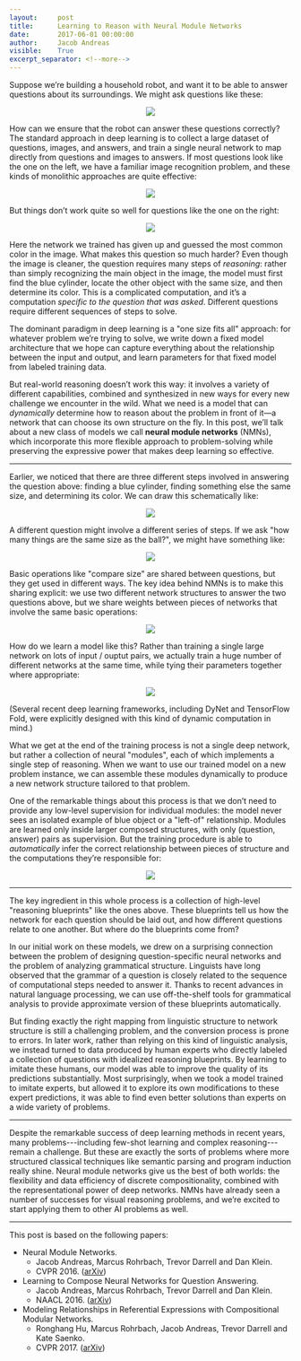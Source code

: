 ```yaml
---
layout:     post
title:      Learning to Reason with Neural Module Networks
date:       2017-06-01 00:00:00
author:     Jacob Andreas
visible:    True
excerpt_separator: <!--more-->
---
```


<p>Suppose we’re building a household robot, and want it to be able to answer
questions about its surroundings. We might ask questions like these:</p>

<p style="text-align:center;"> 
<img src="{{site.url}}/assets/nmns/examples.jpg"> 
</p>

<p>How can we ensure that the robot can answer these questions correctly? The
standard approach in deep learning is to collect a large dataset of questions,
images, and answers, and train a single neural network to map directly from
questions and images to answers.  If most questions look like the one on the
left, we have a familiar image recognition problem, and these kinds of
monolithic approaches are quite effective:</p>

<p style="text-align:center;"> 
<img src="{{site.url}}/assets/nmns/cat_pred.jpg"> 
</p>

<p>But things don’t work quite so well for questions like the one on the
right:</p>

<p style="text-align:center;"> 
<img src="{{site.url}}/assets/nmns/clevr_pred.jpg"> 
</p>

<p>Here the network we trained has given up and guessed the most common color in
the image.  What makes this question so much harder? Even though the image is
cleaner, the question requires many steps of <em>reasoning</em>: rather than
simply recognizing the main object in the image, the model must first find the
blue cylinder, locate the other object with the same size, and then determine
its color. This is a complicated computation, and it’s a computation
<em>specific to the question that was asked</em>. Different questions require
different sequences of steps to solve.</p>

<p>The dominant paradigm in deep learning is a "one size fits all" approach: for
whatever problem we’re trying to solve, we write down a fixed model architecture
that we hope can capture everything about the relationship between the input and
output, and learn parameters for that fixed model from labeled training
data.</p>

<p>But real-world reasoning doesn’t work this way: it involves a variety of
different capabilities, combined and synthesized in new ways for every new 
challenge we encounter in the wild. What we need is a model that can
<em>dynamically</em> determine how to reason about the problem in front of it—a
network that can choose its own structure on the fly. In this post, we’ll talk
about a new class of models we call <strong>neural module networks</strong>
(NMNs), which incorporate this more flexible approach to problem-solving while
preserving the expressive power that makes deep learning so effective.</p>

<!--more-->
<hr />

<p>Earlier, we noticed that there are three different steps involved in answering
the question above: finding a blue cylinder, finding something else the same
size, and determining its color. We can draw this schematically like:</p>

<p style="text-align:center;"> 
<img src="{{site.url}}/assets/nmns/layout1.jpg"> 
</p>

<p>A different question might involve a different series of steps. If we ask "how
many things are the same size as the ball?", we might have something like:</p>

<p style="text-align:center;"> 
<img src="{{site.url}}/assets/nmns/layout2.jpg"> 
</p>

<p>Basic operations like "compare size" are shared between questions, but they
get used in different ways. The key idea behind NMNs is to make this sharing
explicit: we use two different network structures to answer the two questions
above, but we share weights between pieces of networks that involve the same
basic operations:</p>

<p style="text-align:center;"> 
<img src="{{site.url}}/assets/nmns/tying.jpg"> 
</p>

<p>How do we learn a model like this? Rather than training a single large network
on lots of input / ouptut pairs, we actually train a huge number of different
networks at the same time, while tying their parameters together where
appropriate:</p>

<p style="text-align:center;"> 
<img src="{{site.url}}/assets/nmns/training.jpg"> 
</p>

<p>(Several recent deep learning frameworks, including DyNet and TensorFlow Fold,
were explicitly designed with this kind of dynamic computation in mind.)</p>

<p>What we get at the end of the training process is not a single deep network,
but rather a collection of neural "modules", each of which implements a single
step of reasoning. When we want to use our trained model on a new problem
instance, we can assemble these modules dynamically to produce a new network
structure tailored to that problem.</p>

<p>One of the remarkable things about this process is that we don’t need to provide
any low-level supervision for individual modules: the model never sees an
isolated example of blue object or a "left-of" relationship. Modules are learned
only inside larger composed structures, with only (question, answer) pairs as
supervision. But the training procedure is able to <em>automatically</em> infer the
correct relationship between pieces of structure and the computations they’re
responsible for:</p>

<p style="text-align:center;"> 
<img src="{{site.url}}/assets/nmns/exploded.jpg"> 
</p>

<hr />

<p>The key ingredient in this whole process is a collection of high-level
"reasoning blueprints" like the ones above. These blueprints tell us how the
network for each question should be laid out, and how different questions relate
to one another. But where do the blueprints come from?</p>

<p>In our initial work on these models, we drew on a surprising connection
between the problem of designing question-specific neural networks and the
problem of analyzing grammatical structure. Linguists have long observed that
the grammar of a question is closely related to the sequence of computational
steps needed to answer it. Thanks to recent advances in natural language
processing, we can use off-the-shelf tools for grammatical analysis to provide
approximate version of these blueprints automatically.</p>

<p>But finding exactly the right mapping from linguistic structure to network
structure is still a challenging problem, and the conversion process is prone
to errors. In later work, rather than relying on this kind of linguistic
analysis, we instead turned to data produced by human experts who directly
labeled a collection of questions with idealized reasoning blueprints.  By
learning to imitate these humans, our model was able to improve the quality of
its predictions substantially. Most surprisingly, when we took a model trained
to imitate experts, but allowed it to explore its own modifications to these
expert predictions, it was able to find even better solutions than experts on a
wide variety of problems.</p>

<hr />

<p>Despite the remarkable success of deep learning methods in recent years, many
problems---including few-shot learning and complex reasoning---remain a
challenge. But these are exactly the sorts of problems where more structured
classical techniques like semantic parsing and program induction really shine.
Neural module networks give us the best of both worlds: the flexibility and data
efficiency of discrete compositionality, combined with the representational
power of deep networks. NMNs have already seen a number of successes for
visual reasoning problems, and we’re excited to start applying them to other AI
problems as well.</p>

<hr />

This post is based on the following papers:

* Neural Module Networks.
    - Jacob Andreas, Marcus Rohrbach, Trevor Darrell and Dan Klein.
    - CVPR 2016. ([arXiv][1])
* Learning to Compose Neural Networks for Question Answering.
    - Jacob Andreas, Marcus Rohrbach, Trevor Darrell and Dan Klein.
    - NAACL 2016. ([arXiv][2])
* Modeling Relationships in Referential Expressions with Compositional Modular Networks.
    - Ronghang Hu, Marcus Rohrbach, Jacob Andreas, Trevor Darrell and Kate Saenko.
    - CVPR 2017. ([arXiv][3])

[1]:https://arxiv.org/abs/1511.02799
[2]:https://arxiv.org/abs/1601.01705
[3]:https://arxiv.org/abs/1611.09978
